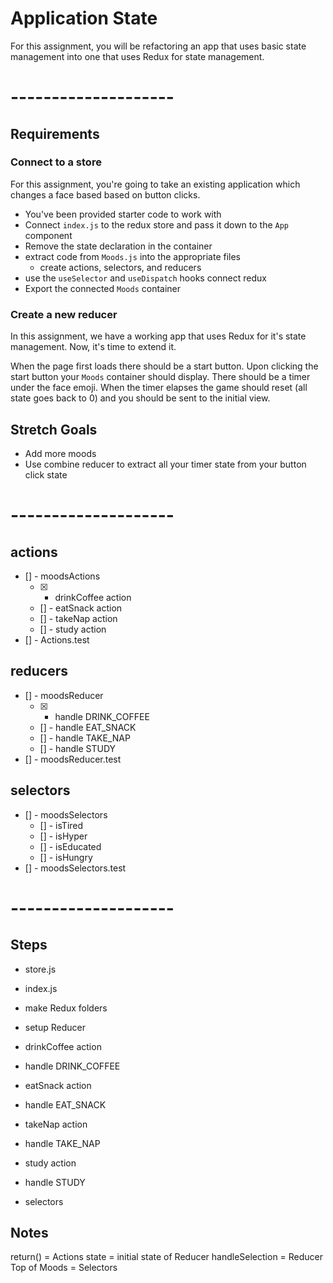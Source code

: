 # Application State

For this assignment, you will be refactoring an app that uses basic
state management into one that uses Redux for state management.

# --------------------

## Requirements

### Connect to a store

For this assignment, you're going to take an existing application which
changes a face based based on button clicks.

* You've been provided starter code to work with
* Connect `index.js` to the redux store and pass it down to the `App` component
* Remove the state declaration in the container
* extract code from `Moods.js` into the appropriate files
  * create actions, selectors, and reducers
* use the `useSelector` and `useDispatch` hooks connect redux
* Export the connected `Moods` container

### Create a new reducer

In this assignment, we have a working app that uses Redux for it's state
management. Now, it's time to extend it.

When the page first loads there should be a start button. Upon clicking
the start button your `Moods` container should display. There should be
a timer under the face emoji. When the timer elapses the game should
reset (all state goes back to 0) and you should be sent to the initial
view.

## Stretch Goals
* Add more moods
* Use combine reducer to extract all your timer state from your button click state

# --------------------

## actions
- [] - moodsActions
  * [X] - drinkCoffee action
  * [] - eatSnack action
  * [] - takeNap action
  * [] - study action
- [] - Actions.test

## reducers
- [] - moodsReducer
  * [X] - handle DRINK_COFFEE
  * [] - handle EAT_SNACK
  * [] - handle TAKE_NAP
  * [] - handle STUDY
- [] - moodsReducer.test

## selectors
- [] - moodsSelectors
  * [] - isTired
  * [] - isHyper
  * [] - isEducated
  * [] - isHungry
- [] - moodsSelectors.test



# --------------------

## Steps
- store.js
- index.js
- make Redux folders
- setup Reducer
- drinkCoffee action
- handle DRINK_COFFEE

- eatSnack action
- handle EAT_SNACK
- takeNap action
- handle TAKE_NAP
- study action
- handle STUDY
- selectors

## Notes
return() = Actions
state = initial state of Reducer
handleSelection = Reducer
Top of Moods = Selectors
